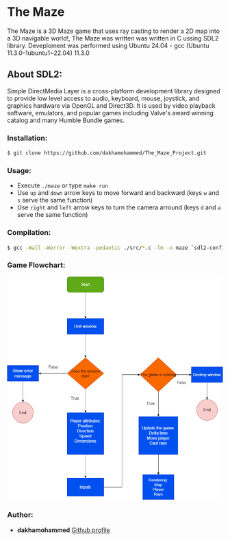 # The Maze
The Maze is a 3D Maze game that uses ray casting to render a 2D map into a 3D navigable world!, The Maze was written was written in C ussing SDL2 library. Deveploment was performed using Ubuntu 24.04 - gcc (Ubuntu 11.3.0-1ubuntu1~22.04) 11.3.0

## About SDL2:
Simple DirectMedia Layer is a cross-platform development library designed to provide low level access to audio, keyboard, mouse, joystick, and graphics hardware via OpenGL and Direct3D. It is used by video playback software, emulators, and popular games including Valve's award winning catalog and many Humble Bundle games.

### Installation:
```bash
$ git clone https://github.com/dakhamohammed/The_Maze_Project.git
```
### Usage:
* Execute `./maze` or type `make run`
* Use `up` and `down` arrow keys to move forward and backward (keys `w` and `s` serve the same function)
* Use `right` and `left` arrow keys to turn the camera arround (keys `d` and `a` serve the same function)

### Compilation:
```bash
$ gcc -Wall -Werror -Wextra -pedantic ./src/*.c -lm -o maze `sdl2-config --cflags` `sdl2-config --libs`;
```

### Game Flowchart:
![Screenshot](The-Maze-Project.png)

### Author:

- **dakhamohammed** [Github profile](https://github.com/dakhamohammed)
